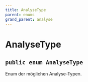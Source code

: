 ```yaml
---
title: AnalyseType
parent: enums
grand_parent: analyse
---
```


# AnalyseType


## `public enum AnalyseType`

Enum der möglichen Analyse-Typen.
